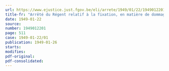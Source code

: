 ```yaml
---
url: https://www.ejustice.just.fgov.be/eli/arrete/1949/01/22/1949012201/justel
title-fr: "Arrêté du Régent relatif à la fixation, en matière de dommages de guerre, des coefficients d'indemnisation intégrale applicables à certaines régions pour l'année 1948 (arrêté n° 2)"
date: 1949-01-22
source:
number: 1949012201
page: 511
case: 1949-01-22/01
publication: 1949-01-26
starts:
modifies:
pdf-original:
pdf-consolidated:
---
```


